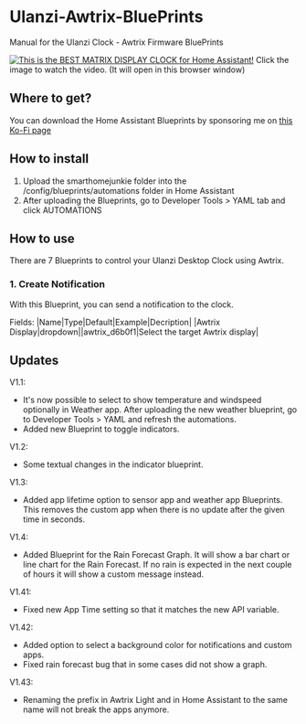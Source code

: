 # Ulanzi-Awtrix-BluePrints
Manual for the Ulanzi Clock - Awtrix Firmware BluePrints

[![This is the BEST MATRIX DISPLAY CLOCK for Home Assistant!](https://img.youtube.com/vi/N0NKPJzGHuA/maxresdefault.jpg)](https://www.youtube.com/watch?v=N0NKPJzGHuA)
Click the image to watch the video. (It will open in this browser window)

## Where to get?
You can download the Home Assistant Blueprints by sponsoring me on [this Ko-Fi page](https://ko-fi.com/s/0d1e4419bd)

## How to install
1. Upload the smarthomejunkie folder into the /config/blueprints/automations folder in Home Assistant
2. After uploading the Blueprints, go to Developer Tools > YAML tab and click AUTOMATIONS

## How to use
There are 7 Blueprints to control your Ulanzi Desktop Clock using Awtrix.

### 1. Create Notification
With this Blueprint, you can send a notification to the clock.

Fields:
|Name|Type|Default|Example|Decription|
|Awtrix Display|dropdown||awtrix_d6b0f1|Select the target Awtrix display|


## Updates
V1.1: 
* It's now possible to select to show temperature and windspeed optionally in Weather app. After uploading the new weather blueprint, go to Developer Tools > YAML and refresh the automations.
* Added new Blueprint to toggle indicators.

V1.2:
* Some textual changes in the indicator blueprint.

V1.3:
* Added app lifetime option to sensor app and weather app Blueprints. This removes the custom app when there is no update after the given time in seconds.

V1.4:
* Added Blueprint for the Rain Forecast Graph. It will show a bar chart or line chart for the Rain Forecast. If no rain is expected in the next couple of hours it will show a custom message instead.

V1.41:
* Fixed new App Time setting so that it matches the new API variable.

V1.42:
* Added option to select a background color for notifications and custom apps.
* Fixed rain forecast bug that in some cases did not show a graph.

V1.43:
* Renaming the prefix in Awtrix Light and in Home Assistant to the same name will not break the apps anymore.
